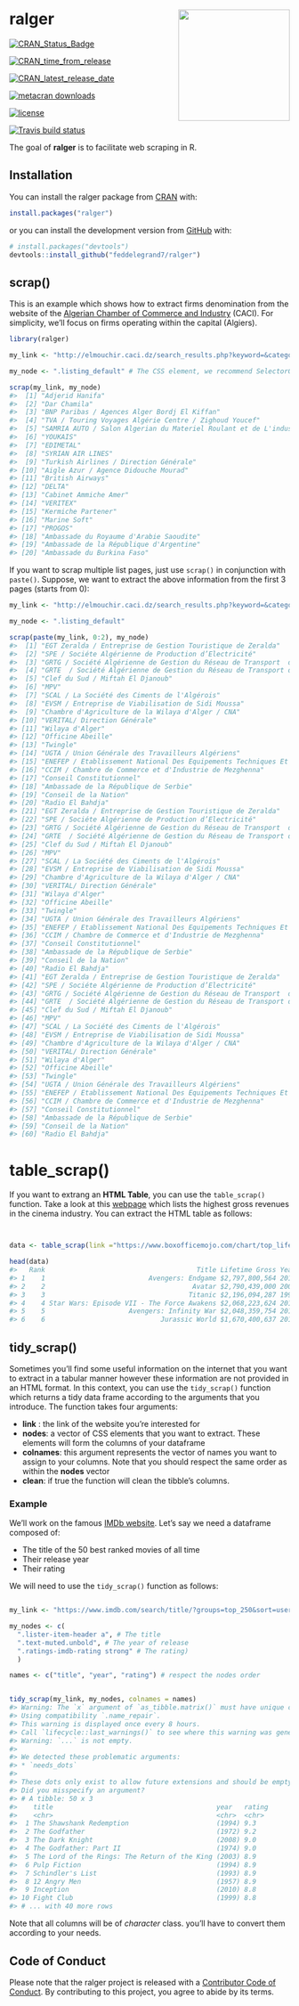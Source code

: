 
<!-- README.md is generated from README.Rmd. Please edit that file -->

# ralger <a><img src='man/figures/hex.png' align="right" height="200" /></a>

<!-- badges: start -->

[![CRAN\_Status\_Badge](https://www.r-pkg.org/badges/version/ralger)](https://cran.r-project.org/package=ralger)

[![CRAN\_time\_from\_release](https://www.r-pkg.org/badges/ago/ralger)](https://cran.r-project.org/package=ralger)

[![CRAN\_latest\_release\_date](https://www.r-pkg.org/badges/last-release/ralger)](https://cran.r-project.org/package=ralger)

[![metacran
downloads](https://cranlogs.r-pkg.org/badges/ralger)](https://cran.r-project.org/package=ralger)

[![license](https://img.shields.io/github/license/mashape/apistatus.svg)](https://choosealicense.com/licenses/mit/)

[![Travis build
status](https://travis-ci.com/feddelegrand7/ralger.svg?branch=master)](https://travis-ci.com/feddelegrand7/ralger)
<!-- badges: end -->

The goal of **ralger** is to facilitate web scraping in R.

## Installation

You can install the ralger package from
[CRAN](https://cran.r-project.org/) with:

``` r
install.packages("ralger")
```

or you can install the development version from
[GitHub](https://github.com/) with:

``` r
# install.packages("devtools")
devtools::install_github("feddelegrand7/ralger")
```

## scrap()

This is an example which shows how to extract firms denomination from
the website of the [Algerian Chamber of Commerce and
Industry](http://elmouchir.caci.dz) (CACI). For simplicity, we’ll focus
on firms operating within the capital (Algiers).

``` r
library(ralger)

my_link <- "http://elmouchir.caci.dz/search_results.php?keyword=&category=&location=Alger&submit=Trouver"

my_node <- ".listing_default" # The CSS element, we recommend SelectorGadget

scrap(my_link, my_node)
#>  [1] "Adjerid Hanifa"                                                               
#>  [2] "Dar Chamila"                                                                  
#>  [3] "BNP Paribas / Agences Alger Bordj El Kiffan"                                  
#>  [4] "TVA / Touring Voyages Algérie Centre / Zighoud Youcef"                        
#>  [5] "SAMRIA AUTO / Salon Algerian du Materiel Roulant et de L'industrie Automobile"
#>  [6] "YOUKAIS"                                                                      
#>  [7] "EDIMETAL"                                                                     
#>  [8] "SYRIAN AIR LINES"                                                             
#>  [9] "Turkish Airlines / Direction Générale"                                        
#> [10] "Aigle Azur / Agence Didouche Mourad"                                          
#> [11] "British Airways"                                                              
#> [12] "DELTA"                                                                        
#> [13] "Cabinet Ammiche Amer"                                                         
#> [14] "VERITEX"                                                                      
#> [15] "Kermiche Partener"                                                            
#> [16] "Marine Soft"                                                                  
#> [17] "PROGOS"                                                                       
#> [18] "Ambassade du Royaume d'Arabie Saoudite"                                       
#> [19] "Ambassade de la République d'Argentine"                                       
#> [20] "Ambassade du Burkina Faso"
```

If you want to scrap multiple list pages, just use `scrap()` in
conjunction with `paste()`. Suppose, we want to extract the above
information from the first 3 pages (starts from 0):

``` r
my_link <- "http://elmouchir.caci.dz/search_results.php?keyword=&category=&location=Alger&submit=Trouver&page=" 

my_node <- ".listing_default"

scrap(paste(my_link, 0:2), my_node)
#>  [1] "EGT Zeralda / Entreprise de Gestion Touristique de Zeralda"                                                                    
#>  [2] "SPE / Sociéte Algérienne de Production d’Electricité"                                                                          
#>  [3] "GRTG / Société Algérienne de Gestion du Réseau de Transport  de Gaz"                                                           
#>  [4] "GRTE  / Société Algérienne de Gestion du Réseau de Transport de Electricité"                                                   
#>  [5] "Clef du Sud / Miftah El Djanoub"                                                                                               
#>  [6] "MPV"                                                                                                                           
#>  [7] "SCAL / La Société des Ciments de l'Algérois"                                                                                   
#>  [8] "EVSM / Entreprise de Viabilisation de Sidi Moussa"                                                                             
#>  [9] "Chambre d'Agriculture de la Wilaya d'Alger / CNA"                                                                              
#> [10] "VERITAL/ Direction Générale"                                                                                                   
#> [11] "Wilaya d'Alger"                                                                                                                
#> [12] "Officine Abeille"                                                                                                              
#> [13] "Twingle"                                                                                                                       
#> [14] "UGTA / Union Générale des Travailleurs Algériens"                                                                              
#> [15] "ENEFEP / Etablissement National Des Equipements Techniques Et Pédagogiques de la Formation et de L’enseignement Professionnels"
#> [16] "CCIM / Chambre de Commerce et d'Industrie de Mezghenna"                                                                        
#> [17] "Conseil Constitutionnel"                                                                                                       
#> [18] "Ambassade de la République de Serbie"                                                                                          
#> [19] "Conseil de la Nation"                                                                                                          
#> [20] "Radio El Bahdja"                                                                                                               
#> [21] "EGT Zeralda / Entreprise de Gestion Touristique de Zeralda"                                                                    
#> [22] "SPE / Sociéte Algérienne de Production d’Electricité"                                                                          
#> [23] "GRTG / Société Algérienne de Gestion du Réseau de Transport  de Gaz"                                                           
#> [24] "GRTE  / Société Algérienne de Gestion du Réseau de Transport de Electricité"                                                   
#> [25] "Clef du Sud / Miftah El Djanoub"                                                                                               
#> [26] "MPV"                                                                                                                           
#> [27] "SCAL / La Société des Ciments de l'Algérois"                                                                                   
#> [28] "EVSM / Entreprise de Viabilisation de Sidi Moussa"                                                                             
#> [29] "Chambre d'Agriculture de la Wilaya d'Alger / CNA"                                                                              
#> [30] "VERITAL/ Direction Générale"                                                                                                   
#> [31] "Wilaya d'Alger"                                                                                                                
#> [32] "Officine Abeille"                                                                                                              
#> [33] "Twingle"                                                                                                                       
#> [34] "UGTA / Union Générale des Travailleurs Algériens"                                                                              
#> [35] "ENEFEP / Etablissement National Des Equipements Techniques Et Pédagogiques de la Formation et de L’enseignement Professionnels"
#> [36] "CCIM / Chambre de Commerce et d'Industrie de Mezghenna"                                                                        
#> [37] "Conseil Constitutionnel"                                                                                                       
#> [38] "Ambassade de la République de Serbie"                                                                                          
#> [39] "Conseil de la Nation"                                                                                                          
#> [40] "Radio El Bahdja"                                                                                                               
#> [41] "EGT Zeralda / Entreprise de Gestion Touristique de Zeralda"                                                                    
#> [42] "SPE / Sociéte Algérienne de Production d’Electricité"                                                                          
#> [43] "GRTG / Société Algérienne de Gestion du Réseau de Transport  de Gaz"                                                           
#> [44] "GRTE  / Société Algérienne de Gestion du Réseau de Transport de Electricité"                                                   
#> [45] "Clef du Sud / Miftah El Djanoub"                                                                                               
#> [46] "MPV"                                                                                                                           
#> [47] "SCAL / La Société des Ciments de l'Algérois"                                                                                   
#> [48] "EVSM / Entreprise de Viabilisation de Sidi Moussa"                                                                             
#> [49] "Chambre d'Agriculture de la Wilaya d'Alger / CNA"                                                                              
#> [50] "VERITAL/ Direction Générale"                                                                                                   
#> [51] "Wilaya d'Alger"                                                                                                                
#> [52] "Officine Abeille"                                                                                                              
#> [53] "Twingle"                                                                                                                       
#> [54] "UGTA / Union Générale des Travailleurs Algériens"                                                                              
#> [55] "ENEFEP / Etablissement National Des Equipements Techniques Et Pédagogiques de la Formation et de L’enseignement Professionnels"
#> [56] "CCIM / Chambre de Commerce et d'Industrie de Mezghenna"                                                                        
#> [57] "Conseil Constitutionnel"                                                                                                       
#> [58] "Ambassade de la République de Serbie"                                                                                          
#> [59] "Conseil de la Nation"                                                                                                          
#> [60] "Radio El Bahdja"
```

# table\_scrap()

If you want to extrang an **HTML Table**, you can use the
`table_scrap()` function. Take a look at this
[webpage](https://www.boxofficemojo.com/chart/top_lifetime_gross/?area=XWW)
which lists the highest gross revenues in the cinema industry. You can
extract the HTML table as follows:

``` r


data <- table_scrap(link ="https://www.boxofficemojo.com/chart/top_lifetime_gross/?area=XWW")

head(data)
#>   Rank                                      Title Lifetime Gross Year
#> 1    1                          Avengers: Endgame $2,797,800,564 2019
#> 2    2                                     Avatar $2,790,439,000 2009
#> 3    3                                    Titanic $2,196,094,287 1997
#> 4    4 Star Wars: Episode VII - The Force Awakens $2,068,223,624 2015
#> 5    5                     Avengers: Infinity War $2,048,359,754 2018
#> 6    6                             Jurassic World $1,670,400,637 2015
```

## tidy\_scrap()

Sometimes you’ll find some useful information on the internet that you
want to extract in a tabular manner however these information are not
provided in an HTML format. In this context, you can use the
`tidy_scrap()` function which returns a tidy data frame according to the
arguments that you introduce. The function takes four arguments:

  - **link** : the link of the website you’re interested for
  - **nodes**: a vector of CSS elements that you want to extract. These
    elements will form the columns of your dataframe
  - **colnames**: this argument represents the vector of names you want
    to assign to your columns. Note that you should respect the same
    order as within the **nodes** vector
  - **clean**: if true the function will clean the tibble’s columns.

### Example

We’ll work on the famous [IMDb website](https://www.imdb.com/). Let’s
say we need a dataframe composed of:

  - The title of the 50 best ranked movies of all time
  - Their release year
  - Their rating

We will need to use the `tidy_scrap()` function as follows:

``` r

my_link <- "https://www.imdb.com/search/title/?groups=top_250&sort=user_rating"

my_nodes <- c(
  ".lister-item-header a", # The title 
  ".text-muted.unbold", # The year of release 
  ".ratings-imdb-rating strong" # The rating)
  )

names <- c("title", "year", "rating") # respect the nodes order


tidy_scrap(my_link, my_nodes, colnames = names)
#> Warning: The `x` argument of `as_tibble.matrix()` must have unique column names if `.name_repair` is omitted as of tibble 2.0.0.
#> Using compatibility `.name_repair`.
#> This warning is displayed once every 8 hours.
#> Call `lifecycle::last_warnings()` to see where this warning was generated.
#> Warning: `...` is not empty.
#> 
#> We detected these problematic arguments:
#> * `needs_dots`
#> 
#> These dots only exist to allow future extensions and should be empty.
#> Did you misspecify an argument?
#> # A tibble: 50 x 3
#>    title                                         year   rating
#>    <chr>                                         <chr>  <chr> 
#>  1 The Shawshank Redemption                      (1994) 9.3   
#>  2 The Godfather                                 (1972) 9.2   
#>  3 The Dark Knight                               (2008) 9.0   
#>  4 The Godfather: Part II                        (1974) 9.0   
#>  5 The Lord of the Rings: The Return of the King (2003) 8.9   
#>  6 Pulp Fiction                                  (1994) 8.9   
#>  7 Schindler's List                              (1993) 8.9   
#>  8 12 Angry Men                                  (1957) 8.9   
#>  9 Inception                                     (2010) 8.8   
#> 10 Fight Club                                    (1999) 8.8   
#> # ... with 40 more rows
```

Note that all columns will be of *character* class. you’ll have to
convert them according to your needs.

## Code of Conduct

Please note that the ralger project is released with a [Contributor Code
of
Conduct](https://contributor-covenant.org/version/2/0/CODE_OF_CONDUCT.html).
By contributing to this project, you agree to abide by its terms.
